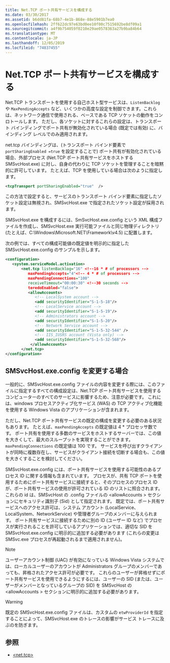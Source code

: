 ```yaml
---
title: Net.TCP ポート共有サービスを構成する
ms.date: 03/30/2017
ms.assetid: b6dd81fa-68b7-4e1b-868e-88e5901b7ea0
ms.openlocfilehash: 2ff622dc97e63bd0ee10f00c7515692be8df09a1
ms.sourcegitcommit: a4f9b754059f0210e29ae0578363a27b9ba84b64
ms.translationtype: MT
ms.contentlocale: ja-JP
ms.lasthandoff: 12/05/2019
ms.locfileid: "74837455"
---
```

# <a name="configuring-the-nettcp-port-sharing-service"></a>Net.TCP ポート共有サービスを構成する
Net.TCP トランスポートを使用する自己ホスト型サービスは、`ListenBacklog` や `MaxPendingAccepts` など、いくつかの高度な設定を制御できます。これらは、ネットワーク通信で使用される、ベースである TCP ソケットの動作をコンロトールします。 ただし、各ソケットに対するこれらの設定は、トランスポート バインディングでポート共有が無効化されている場合 (既定では有効) に、バインディング レベルでのみ適用されます。  
  
 net.tcp バインディングは、(トランスポート バインド要素で `portSharingEnabled =true` を設定することで) ポート共有が有効化されている場合、外部プロセス (Net.TCP ポート共有サービスをホストする SMSvcHost.exe) に対し、自身の代わりに TCP ソケットを管理することを暗黙的に許可しています。 たとえば、TCP を使用している場合は次のように指定します。  
  
```xml  
<tcpTransport portSharingEnabled="true"  />  
```  
  
 この方法で設定すると、サービスのトランスポート バインド要素に指定したソケット設定は無視され、SMSvcHost.exe で指定されたソケット設定が採用されます。  
  
 SMSvcHost.exe を構成するには、SmSvcHost.exe.config という XML 構成ファイルを作成し、SMSvcHost.exe 実行可能ファイルと同じ物理ディレクトリ (たとえば、C:\Windows\Microsoft.NET\Framework\v4.5) に配置します。  
  
 次の例では、すべての構成可能値の既定値を明示的に指定した SMSvcHost.exe.config のサンプルを示します。  
  
```xml  
<configuration>  
   <system.serviceModel.activation>  
       <net.tcp listenBacklog="16" <!--16 * # of processors -->  
          maxPendingAccepts="4"<!-- 4 * # of processors -->  
          maxPendingConnections="100"  
          receiveTimeout="00:00:30" <!--30 seconds -->  
          teredoEnabled="false">  
          <allowAccounts>  
             <!-- LocalSystem account -->  
             <add securityIdentifier="S-1-5-18"/>  
             <!-- LocalService account -->  
             <add securityIdentifier="S-1-5-19"/>  
             <!-- Administrators account -->  
             <add securityIdentifier="S-1-5-20"/>  
             <!-- Network Service account -->  
             <add securityIdentifier="S-1-5-32-544" />  
             <!-- IIS_IUSRS account (Vista only) -->  
             <add securityIdentifier="S-1-5-32-568"/>  
           </allowAccounts>  
       </net.tcp>  
</configuration>  
```  
  
## <a name="when-to-modify-smsvchostexeconfig"></a>SMSvcHost.exe.config を変更する場合  
 一般的に、SMSvcHost.exe.config ファイルの内容を変更する際には、このファイルに指定するすべての構成設定は、Net.TCP ポート共有サービスを使用するコンピューターのすべてのサービスに影響するため、注意が必要です。 これには、windows プロセスアクティブ化サービス (WAS) の TCP アクティブ化機能を使用する Windows Vista のアプリケーションが含まれます。  
  
 ただし、Net.TCP ポート共有サービスの既定の構成を変更する必要のある状況もあります。 たとえば、`maxPendingAccepts` の既定値は 4 * プロセッサ数です。 ポート共有を使用する多数のサービスをホストするサーバーでは、この値を大きくして、最大のスループットを実現することができます。 `maxPendingConnections` の既定値は 100 です。 サービスを呼び出すクライアントが同時に複数存在し、サービスがクライアント接続を切断する場合も、この値を大きくすることを検討してください。  
  
 SMSvcHost.exe.config には、ポート共有サービスを使用する可能性のあるプロセス ID に関する情報も含まれています。 プロセスが、共有 TCP ポートを使用するためにポート共有サービスに接続すると、そのプロセスのプロセス ID が、ポート共有サービスの使用が許可されている ID のリストに照合されます。 これらの id は、SMSvcHost の .config ファイルの \<allowAccounts > セクションにセキュリティ識別子 (Sid) として指定されます。 既定では、ポート共有サービスへのアクセス許可は、システム アカウント (LocalService、LocalSystem、NetworkService) や管理者グループのメンバーに与えられます。 ポート共有サービスに接続するために別の ID (ユーザー ID など) でプロセスが実行されることを許可しているアプリケーションでは、適切な SID を SMSvcHost.exe.config に明示的に追加する必要があります (これらの変更は SMSvc.exe プロセスが再起動されるまで適用されません)。  
  
> [!NOTE]
> ユーザーアカウント制御 (UAC) が有効になっている Windows Vista システムでは、ローカルユーザーのアカウントが Administrators グループのメンバーであっても、昇格されたアクセス許可が必要です。 これらのユーザーが昇格せずにポート共有サービスを使用できるようにするには、ユーザーの SID (または、ユーザーがメンバーとなっているグループの SID) を SMSvcHost の \<allowAccounts > セクションに明示的に追加する必要があります。  
  
> [!WARNING]
> 既定の SMSvcHost.exe.config ファイルは、カスタムの `etwProviderId` を指定することによって、SMSvcHost.exe のトレースの影響がサービス トレースに及ぶのを防ぎます。  
  
## <a name="see-also"></a>参照

- [\<net.tcp>](../../../../docs/framework/configure-apps/file-schema/wcf/net-tcp.md)
